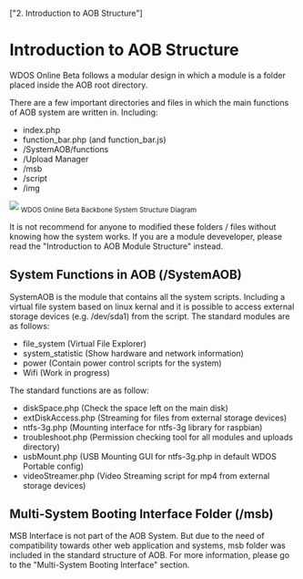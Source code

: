 ["2. Introduction to AOB Structure"]
# Introduction to AOB Structure
WDOS Online Beta follows a modular design in which a module
is a folder placed inside the AOB root directory.

There are a few important directories and files in which the main
functions of AOB system are written in. Including:
- index.php
- function_bar.php (and function_bar.js)
- /SystemAOB/functions
- /Upload Manager
- /msb
- /script
- /img

![](../../img/beta/2.%20Introduction%20to%20AOB%20Structure/system_structure.png)
<sub>WDOS Online Beta Backbone System Structure Diagram</sub>

It is not recommend for anyone to modified these folders / files
without knowing how the system works. If you are a module deveveloper,
please read the "Introduction to AOB Module Structure" instead.

## System Functions in AOB (/SystemAOB)
SystemAOB is the module that contains all the system scripts. Including 
a virtual file system based on linux kernal and it is possible to access
external storage devices (e.g. /dev/sda1) from the script. The standard 
modules are as follows:
- file_system (Virtual File Explorer)
- system_statistic (Show hardware and network information)
- power (Contain power control scripts for the system)
- Wifi (Work in progress)

The standard functions are as follow:
- diskSpace.php (Check the space left on the main disk)
- extDiskAccess.php (Streaming for files from external storage devices)
- ntfs-3g.php (Mounting interface for ntfs-3g library for raspbian)
- troubleshoot.php (Permission checking tool for all modules and uploads directory)
- usbMount.php (USB Mounting GUI for ntfs-3g.php in default WDOS Portable config)
- videoStreamer.php (Video Streaming script for mp4 from external storage devices)

## Multi-System Booting Interface Folder (/msb)
MSB Interface is not part of the AOB System. But due to the need of compatibility
towards other web application and systems, msb folder was included in the
standard structure of AOB. For more information, 
please go to the "Multi-System Booting Interface" section.
